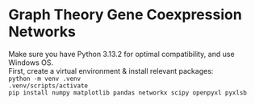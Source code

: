 ﻿# Graph Theory Gene Coexpression Networks 
  
Make sure you have Python 3.13.2 for optimal compatibility, and use Windows OS.  
First, create a virtual environment & install relevant packages:  
`python -m venv .venv`  
`.venv/scripts/activate`  
`pip install numpy matplotlib pandas networkx scipy openpyxl pyxlsb`  



